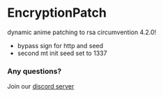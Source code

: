 # EncryptionPatch
dynamic anime patching to rsa circumvention 4.2.0!

- bypass sign for http and seed
- second mt init seed set to 1337

### Any questions?
Join our [discord server](https://discord.gg/sHZuMpCpVw)
